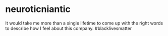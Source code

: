 # neuroticniantic

It would take me more than a single lifetime to come up with the right words to describe how I feel about this company. #blacklivesmatter
